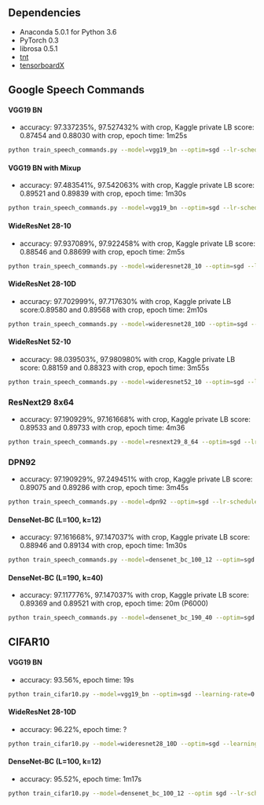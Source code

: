 ## Dependencies
* Anaconda 5.0.1 for Python 3.6
* PyTorch 0.3
* librosa 0.5.1
* [tnt](https://github.com/pytorch/tnt)
* [tensorboardX](https://github.com/lanpa/tensorboard-pytorch)

## Google Speech Commands

#### VGG19 BN
* accuracy: 97.337235%, 97.527432% with crop, Kaggle private LB score: 0.87454 and 0.88030 with crop, epoch time: 1m25s
```sh
python train_speech_commands.py --model=vgg19_bn --optim=sgd --lr-scheduler=plateau --learning-rate=0.01 --lr-scheduler-patience=5 --max-epochs=70 --batch-size=96
```

#### VGG19 BN with Mixup
* accuracy: 97.483541%, 97.542063% with crop, Kaggle private LB score: 0.89521 and 0.89839 with crop, epoch time: 1m30s
```sh
python train_speech_commands.py --model=vgg19_bn --optim=sgd --lr-scheduler=plateau --learning-rate=0.01 --lr-scheduler-patience=5 --max-epochs=70 --batch-size=96 --mixup
```

#### WideResNet 28-10
* accuracy: 97.937089%, 97.922458% with crop, Kaggle private LB score: 0.88546 and 0.88699 with crop, epoch time: 2m5s
```sh
python train_speech_commands.py --model=wideresnet28_10 --optim=sgd --lr-scheduler=plateau --learning-rate=0.01 --lr-scheduler-patience=5 --max-epochs=70 --batch-size=96
```

#### WideResNet 28-10D
* accuracy: 97.702999%, 97.717630% with crop, Kaggle private LB score:0.89580 and 0.89568 with crop, epoch time: 2m10s
```sh
python train_speech_commands.py --model=wideresnet28_10D --optim=sgd --lr-scheduler=plateau --learning-rate=0.01 --lr-scheduler-patience=5 --max-epochs=70 --batch-size=96
```

#### WideResNet 52-10
* accuracy: 98.039503%, 97.980980% with crop,  Kaggle private LB score: 0.88159 and 0.88323 with crop, epoch time: 3m55s
```sh
python train_speech_commands.py --model=wideresnet52_10 --optim=sgd --lr-scheduler=plateau --learning-rate=0.01 --lr-scheduler-patience=5 --max-epochs=70 --batch-size=96
```

### ResNext29 8x64
* accuracy: 97.190929%, 97.161668% with crop, Kaggle private LB score: 0.89533 and 0.89733 with crop, epoch time: 4m36
```sh
python train_speech_commands.py --model=resnext29_8_64 --optim=sgd --lr-scheduler=plateau --learning-rate=0.01 --lr-scheduler-patience=5 --max-epochs=70 --batch-size=96
```

### DPN92
* accuracy: 97.190929%, 97.249451% with crop,  Kaggle private LB score: 0.89075 and 0.89286 with crop, epoch time: 3m45s
```sh
python train_speech_commands.py --model=dpn92 --optim=sgd --lr-scheduler=plateau --learning-rate=0.01 --lr-scheduler-patience=5 --max-epochs=70 --batch-size=96
```

#### DenseNet-BC (L=100, k=12)
* accuracy: 97.161668%, 97.147037% with crop,  Kaggle private LB score: 0.88946 and 0.89134 with crop, epoch time: 1m30s
```sh
python train_speech_commands.py --model=densenet_bc_100_12 --optim=sgd --lr-scheduler=plateau --learning-rate=0.01 --lr-scheduler-patience=5 --max-epochs=70 --batch-size=64
```

#### DenseNet-BC (L=190, k=40)
* accuracy: 97.117776%, 97.147037% with crop,  Kaggle private LB score: 0.89369 and 0.89521 with crop, epoch time: 20m (P6000)
```sh
python train_speech_commands.py --model=densenet_bc_190_40 --optim=sgd --lr-scheduler=plateau --learning-rate=0.01 --lr-scheduler-patience=5 --max-epochs=70 --batch-size=64
```

## CIFAR10

#### VGG19 BN
* accuracy: 93.56%, epoch time: 19s
```sh
python train_cifar10.py --model=vgg19_bn --optim=sgd --learning-rate=0.1 --lr-scheduler=step --lr-scheduler-step-size=60 --max-epochs=180
```

#### WideResNet 28-10D
* accuracy: 96.22%, epoch time: ?
```sh
python train_cifar10.py --model=wideresnet28_10D --optim=sgd --learning-rate=0.1 --lr-scheduler=step --lr-scheduler-step-size=60 --max-epochs=240 --lr-scheduler-gamma=0.2 --weight-decay=5e-4
```

#### DenseNet-BC (L=100, k=12)
* accuracy: 95.52%, epoch time: 1m17s
```sh
python train_cifar10.py --model=densenet_bc_100_12 --optim sgd --lr-scheduler=step --learning-rate=0.1 --lr-scheduler-gamma=0.1 --lr-scheduler-step=130 --max-epochs=390 --weight-decay=1e-4 --train-batch-size=64
```
